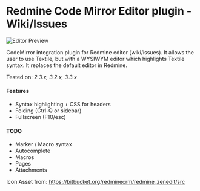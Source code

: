 # Redmine Code Mirror Editor plugin - Wiki/Issues

![Editor Preview](https://github.com/gjroelofs/redmine_codemirror/blob/master/editor_preview.png)

CodeMirror integration plugin for Redmine editor (wiki/issues).
It allows the user to use Textile, but with a WYSIWYM editor which highlights Textile syntax.
It replaces the default editor in Redmine.

Tested on: *2.3.x, 3.2.x, 3.3.x*

#### Features
- Syntax highlighting + CSS for headers
- Folding (Ctrl-Q or sidebar)
- Fullscreen (F10/esc)

#### TODO
- Marker / Macro syntax
- Autocomplete
 - Macros
 - Pages
 - Attachments

Icon Asset from: https://bitbucket.org/redminecrm/redmine_zenedit/src
